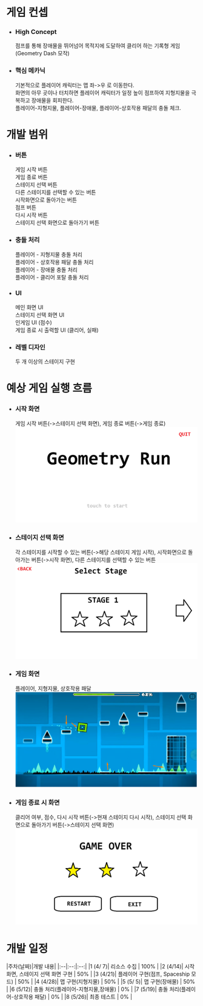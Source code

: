 # 게임 컨셉
- ### High Concept
    점프를 통해 장애물을 뛰어넘어 목적지에 도달하여 클리어 하는 기록형 게임 (Geometry Dash 모작)

- ### 핵심 메카닉
    기본적으로 플레이어 캐릭터는 맵 좌->우 로 이동한다. \
    화면의 아무 곳이나 터치하면 플레이어 캐릭터가 일정 높이 점프하여 지형지물을 극복하고 장애물을 회피한다. \
    플레이어-지형지물, 플레이어-장애물, 플레이어-상호작용 패달의 충돌 체크.


# 개발 범위
- ### 버튼
    게임 시작 버튼 \
    게임 종료 버튼 \
    스테이지 선택 버튼 \
    다른 스테이지를 선택할 수 있는 버튼 \
    시작화면으로 돌아가는 버튼 \
    점프 버튼 \
    다시 시작 버튼 \
    스테이지 선택 화면으로 돌아가기 버튼  

- ### 충돌 처리
    플레이어 - 지형지물 충돌 처리 \
    플레이어 - 상호작용 패달 충돌 처리 \
    플레이어 - 장애물 충돌 처리 \
    플레이어 - 클리어 포탈 충돌 처리  

- ### UI
    메인 화면 UI \
    스테이지 선택 화면 UI \
    인게임 UI (점수) \
    게임 종료 시 출력할 UI (클리어, 실패)  

- ### 레벨 디자인
    두 개 이상의 스테이지 구현


# 예상 게임 실행 흐름
- ### 시작 화면
    게임 시작 버튼(->스테이지 선택 화면), 게임 종료 버튼(->게임 종료)  
    ![시작 화면](https://github.com/808Jade/Geometry_Run/blob/master/readme_img/start_scene.png)

- ### 스테이지 선택 화면
    각 스테이지를 시작할 수 있는 버튼(->해당 스테이지 게임 시작), 시작화면으로 돌아가는 버튼(->시작 화면), 다른 스테이지를 선택할 수 있는 버튼
    ![스테이지 선택 화면](https://github.com/808Jade/Geometry_Run/blob/master/readme_img/stage_select_scene.png)

- ### 게임 화면
    플레이어, 지형지물, 상호작용 패달  
    ![게임 화면](https://github.com/808Jade/Geometry_Run/blob/master/readme_img/ingame_scene.png)

- ### 게임 종료 시 화면
    클리어 여부, 점수, 다시 시작 버튼(->현재 스테이지 다시 시작), 스테이지 선택 화면으로 돌아가기 버튼(->스테이지 선택 화면)
    ![게임 종료 시 화면](https://github.com/808Jade/Geometry_Run/blob/master/readme_img/gameover_scene.png)


# 개발 일정
|주차(날짜)|개발 내용|
|:--|:--:|:--:|
|1 (4/ 7)| 리소스 수집 | 100% |
|2 (4/14)| 시작 화면, 스테이지 선택 화면 구현 | 50% |
|3 (4/21)| 플레이어 구현(점프, Spaceship 모드) | 50% |
|4 (4/28)| 맵 구현(지형지물) | 50% |
|5 (5/ 5)| 맵 구현(장애물) | 50% |
|6 (5/12)| 충돌 처리(플레이어-지형지물,장애물) | 0% |
|7 (5/19)| 충돌 처리(플레이어-상호작용 패달) | 0% |
|8 (5/26)| 최종 테스트 | 0% |
